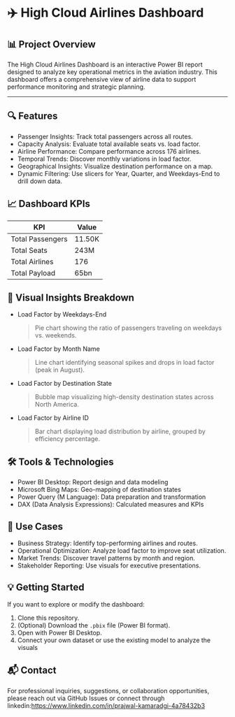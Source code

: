 # ✈️ High Cloud Airlines Dashboard

## 📊 Project Overview

The High Cloud Airlines Dashboard is an interactive Power BI report designed to analyze key operational metrics in the aviation industry. This dashboard offers a comprehensive view of airline data to support performance monitoring and strategic planning.

---

## 🔍 Features

- Passenger Insights: Track total passengers across all routes.
- Capacity Analysis: Evaluate total available seats vs. load factor.
- Airline Performance: Compare performance across 176 airlines.
- Temporal Trends: Discover monthly variations in load factor.
- Geographical Insights: Visualize destination performance on a map.
- Dynamic Filtering: Use slicers for Year, Quarter, and Weekdays-End to drill down data.


## 📈 Dashboard KPIs

| KPI                   | Value     |
|------------------------|-----------|
| Total Passengers      | 11.50K     |
| Total Seats           | 243M       |
| Total Airlines        | 176        |
| Total Payload         | 65bn       |


## 📅 Visual Insights Breakdown

- Load Factor by Weekdays-End  
  > Pie chart showing the ratio of passengers traveling on weekdays vs. weekends.
  
- Load Factor by Month Name 
  > Line chart identifying seasonal spikes and drops in load factor (peak in August).

- Load Factor by Destination State
  > Bubble map visualizing high-density destination states across North America.

- Load Factor by Airline ID 
  > Bar chart displaying load distribution by airline, grouped by efficiency percentage.


## 🛠 Tools & Technologies

- Power BI Desktop: Report design and data modeling
- Microsoft Bing Maps: Geo-mapping of destination states
- Power Query (M Language): Data preparation and transformation
- DAX (Data Analysis Expressions): Calculated measures and KPIs

## 🚀 Use Cases

- Business Strategy: Identify top-performing airlines and routes.
- Operational Optimization: Analyze load factor to improve seat utilization.
- Market Trends: Discover travel patterns by month and region.
- Stakeholder Reporting: Use visuals for executive presentations.

## 💡 Getting Started

If you want to explore or modify the dashboard:

1. Clone this repository.
2. (Optional) Download the `.pbix` file (Power BI format).
3. Open with Power BI Desktop.
4. Connect your own dataset or use the existing model to analyze the visuals


## 📬 Contact

For professional inquiries, suggestions, or collaboration opportunities, please reach out via GitHub Issues or 
connect through linkedin:https://www.linkedin.com/in/prajwal-kamaradgi-4a78432b3


